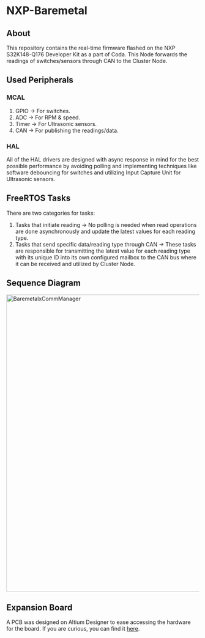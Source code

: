 # NXP-Baremetal

## About
This repository contains the real-time firmware flashed on the NXP S32K148-Q176 Developer Kit as a part of Coda. This Node forwards the readings of switches/sensors through CAN to the Cluster Node.

## Used Peripherals
### MCAL
1. GPIO &rarr; For switches.
2. ADC &rarr; For RPM & speed.
3. Timer &rarr; For Ultrasonic sensors.
4. CAN &rarr; For publishing the readings/data.
### HAL
All of the HAL drivers are designed with async response in mind for the best possible performance by avoiding polling and implementing techniques like software debouncing for switches and utilizing Input Capture Unit for Ultrasonic sensors.

## FreeRTOS Tasks
There are two categories for tasks:
1. Tasks that initiate reading &rarr; No polling is needed when read operations are done asynchronously and update the latest values for each reading type.
1. Tasks that send specific data/reading type through CAN &rarr; These tasks are responsible for transmitting the latest value for each reading type with its unique ID into its own configured mailbox to the CAN bus where it can be received and utilized by Cluster Node.

## Sequence Diagram
<img width="1234" height="777" alt="BaremetalxCommManager" src="https://github.com/user-attachments/assets/fd6694b9-6edb-45b2-80a5-eed0ea0c9a89" />

## Expansion Board
A PCB was designed on Altium Designer to ease accessing the hardware for the board. If you are curious, you can find it [here](https://github.com/Coda-ITI/NXP-Expansion-Board).
